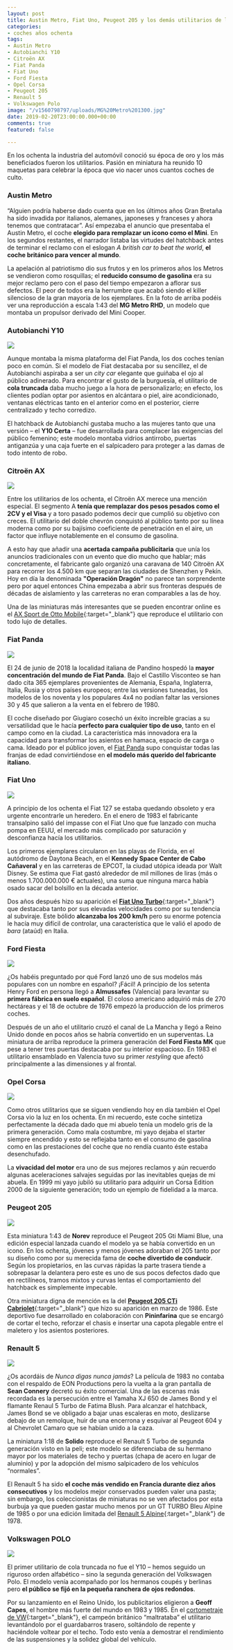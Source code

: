 ```yaml
---
layout: post
title: Austin Metro, Fiat Uno, Peugeot 205 y los demás utilitarios de los ochenta
categories:
- coches años ochenta
tags:
- Austin Metro
- Autobianchi Y10
- Citroën AX
- Fiat Panda
- Fiat Uno
- Ford Fiesta
- Opel Corsa
- Peugeot 205
- Renault 5
- Volkswagen Polo
image: "/v1560798797/uploads/MG%20Metro%201300.jpg"
date: 2019-02-20T23:00:00.000+00:00
comments: true
featured: false

---
```

En los ochenta la industria del automóvil conoció su época de oro y los más beneficiados fueron los utilitarios. Pasión en miniatura ha reunido 10 maquetas para celebrar la época que vio nacer unos cuantos coches de culto.

### Austin Metro

“Alguien podría haberse dado cuenta que en los últimos años Gran Bretaña ha sido invadida por italianos, alemanes, japoneses y franceses y ahora tenemos que contratacar”. Así empezaba el anuncio que presentaba el Austin Metro, el coche **elegido para remplazar un icono como el Mini**. En los segundos restantes, el narrador listaba las virtudes del hatchback antes de terminar el reclamo con el eslogan _A british car to beat the world_, **el coche británico para vencer al mundo**.

La apelación al patriotismo dio sus frutos y en los primeros años los Metros se vendieron como rosquillas; el **reducido consumo de gasolina** era su mejor reclamo pero con el paso del tiempo empezaron a aflorar sus defectos. El peor de todos era la herrumbre que acabó siendo el killer silencioso de la gran mayoría de los ejemplares. En la foto de arriba podéis ver una reproducción a escala 1:43 del **MG Metro RHD**,  un modelo que montaba un propulsor derivado del Mini Cooper.

### Autobianchi Y10

<img src="https://images-na.ssl-images-amazon.com/images/I/61AyRnK-VcL._SL1250_.jpg">

Aunque montaba la misma plataforma del Fiat Panda, los dos coches tenían poco en común. Si el modelo de Fiat destacaba por su sencillez, el de Autobianchi aspiraba a ser un _city car_ elegante que guiñaba el ojo al público adinerado. Para encontrar el gusto de la burguesía, el utilitario de **cola truncada** daba mucho juego a la hora de personalizarlo; en efecto, los clientes podían optar por asientos en alcántara o piel, aire acondicionado, ventanas eléctricas tanto en el anterior como en el posterior, cierre centralizado y techo corredizo.

El hatchback de Autobianchi gustaba mucho a las mujeres tanto que una versión – el **Y10 Certa** – fue desarrollada para complacer las exigencias del público femenino; este modelo montaba vidrios antirrobo, puertas antiganzúa y una caja fuerte en el salpicadero para proteger a las damas de todo intento de robo.

### Citroën AX

<img src="https://images-na.ssl-images-amazon.com/images/I/71xS01-%2BzjL._SL1500_.jpg" class="img-fluid mx-auto">

Entre los utilitarios de los ochenta, el Citroën AX merece una mención especial. El segmento A **tenía que remplazar dos pesos pesados como el 2CV y el Visa** y a toro pasado podemos decir que cumplió su objetivo con creces. El utilitario del doble chevrón conquistó al público tanto por su línea moderna como por su bajísimo coeficiente de penetración en el aire, un factor que influye notablemente en el consumo de gasolina.

A esto hay que añadir una **acertada campaña publicitaria** que unía los anuncios tradicionales con un evento que dio mucho que hablar; más concretamente, el fabricante galo organizó una caravana de 140 Citroën AX para recorrer los 4.500 km que separan las ciudades de Shenzhen y Pekín. Hoy en día la denominada **"Operación Dragón"** no parece tan sorprendente pero por aquel entonces China empezaba a abrir sus fronteras después de décadas de aislamiento y las carreteras no eran comparables a las de hoy.

Una de las miniaturas más interesantes que se pueden encontrar online es el [AX Sport de Otto Mobile](https://www.amazon.co.uk/CITROEN-AX-SPORT-MOBILE-MODELS/dp/B0050O76V2 "Citroën AX Sport - Otto Mobile"){:target="_blank"} que reproduce el utilitario con todo lujo de detalles.

### Fiat Panda

<img src="https://images-na.ssl-images-amazon.com/images/I/81GepsDDg8L._SL1500_.jpg" class="img-fluid mx-auto">

El 24 de junio de 2018 la localidad italiana de Pandino hospedó la **mayor concentración del mundo de Fiat Panda**. Bajo el Castillo Visconteo se han dado cita 365 ejemplares provenientes de Alemania, España, Inglaterra, Italia, Rusia y otros países europeos; entre las versiones tuneadas, los modelos de los noventa y los populares 4x4 no podían faltar las versiones 30 y 45 que salieron a la venta en el febrero de 1980.

El coche diseñado por Giugiaro cosechó un éxito increíble gracias a su versatilidad que le hacía **perfecto para cualquier tipo de uso**, tanto en el campo como en la ciudad. La característica más innovadora era la capacidad para transformar los asientos en hamaca, espacio de carga o cama. Ideado por el público joven, el [Fiat Panda](https://www.pasionenminiatura.com/fiat%20panda/20-03-2019/cinco-maquetas-para-celebrar-el-fiat-panda) supo conquistar todas las franjas de edad convirtiéndose en **el modelo más querido del fabricante italiano**.

### Fiat Uno

<img src="https://images-na.ssl-images-amazon.com/images/I/41R6VLS8unL.jpg" class="img-fluid mx-auto">

A principio de los ochenta el Fiat 127 se estaba quedando obsoleto y era urgente encontrarle un heredero. En el enero de 1983 el fabricante transalpino salió del impasse con el Fiat Uno que fue lanzado con mucha pompa en EEUU, el mercado más complicado por saturación y desconfianza hacía los utilitarios.

Los primeros ejemplares circularon en las playas de Florida, en el autódromo de Daytona Beach, en el **Kennedy Space Center de Cabo Cañaveral** y en las carreteras de EPCOT, la ciudad utópica ideada por Walt Disney. Se estima que Fiat gastó alrededor de mil millones de liras (más o menos 1.700.000.000 € actuales), una suma que ninguna marca había osado sacar del bolsillo en la década anterior.

Dos años después hizo su aparición el [**Fiat Uno Turbo**](https://www.amazon.com/TOP-MARQUES-Fiat-turbo-gray/dp/B00L4QZ2PM "Fiat Uno Turbo - Kyosho"){:target="_blank"} que destacaba tanto por sus elevadas velocidades como por su tendencia al subviraje. Este bólido **alcanzaba los 200 km/h** pero su enorme potencia le hacía muy difícil de controlar, una característica que le valió el apodo de _bara_ (ataúd) en Italia.

### Ford Fiesta

<img src="https://images-na.ssl-images-amazon.com/images/I/41TdS86UnKL.jpg" class="img-fluid mx-auto">

¿Os habéis preguntado por qué Ford lanzó uno de sus modelos más populares con un nombre en español? ¡Fácil! A principio de los setenta Henry Ford en persona llegó a **Almussafes** (Valencia) para levantar su **primera fábrica en suelo español**. El coloso americano adquirió más de 270 hectáreas y el 18 de octubre de 1976 empezó la producción de los primeros coches.

Después de un año el utilitario cruzó el canal de La Mancha y llegó a Reino Unido donde en pocos años se habría convertido en un superventas. La miniatura de arriba reproduce la primera generación del **Ford Fiesta MK** que pese a tener tres puertas destacaba por su interior espacioso. En 1983 el utilitario ensamblado en Valencia tuvo su primer _restyling_ que afectó principalmente a las dimensiones y al frontal.

### Opel Corsa

<img src="https://images-na.ssl-images-amazon.com/images/I/81bQKLSxebL._SL1500_.jpg" class="img-fluid mx-auto">

Como otros utilitarios que se siguen vendiendo hoy en día también el Opel Corsa vio la luz en los ochenta. En mi recuerdo, este coche sintetiza perfectamente la década dado que mi abuelo tenía un modelo gris de la primera generación. Como mala costumbre, mi yayo dejaba el starter siempre encendido y esto se reflejaba tanto en el consumo de gasolina como en las prestaciones del coche que no rendía cuanto éste estaba desenchufado.

La **vivacidad del motor** era uno de sus mejores reclamos y aún recuerdo algunas aceleraciones salvajes seguidas por las inevitables quejas de mi abuela. En 1999 mi yayo jubiló su utilitario para adquirir un Corsa Edition 2000 de la siguiente generación; todo un ejemplo de fidelidad a la marca.

### Peugeot 205

<img src="https://images-na.ssl-images-amazon.com/images/I/61lqkowM4ML._SL1000_.jpg" class="img-fluid mx-auto">

Esta miniatura 1:43 de **Norev** reproduce el Peugeot 205 Gti Miami Blue, una edición especial lanzada cuando el modelo ya se había convertido en un icono. En los ochenta, jóvenes y menos jóvenes adoraban el 205 tanto por su diseño como por su merecida fama de **coche divertido de conducir**. Según los propietarios, en las curvas rápidas la parte trasera tiende a sobrepasar la delantera pero este es uno de sus pocos defectos dado que en rectilíneos, tramos mixtos y curvas lentas el comportamiento del hatchback es simplemente impecable.

Otra miniatura digna de mención es la del [**Peugeot 205 CTi Cabriolet**](https://www.amazon.co.uk/Minichamps-Diecast-Model-Peugeot-Cabriolet/dp/B000ACHWVI){:target="_blank"} que hizo su aparición en marzo de 1986. Este deportivo fue desarrollado en colaboración con **Pininfarina** que se encargó de cortar el techo, reforzar el chasis e insertar una capota plegable entre el maletero y los asientos posteriores.

### Renault 5

<img src="https://images-na.ssl-images-amazon.com/images/I/71ipILPJQkL._SL1500_.jpg" class="img-fluid mx-auto">

¿Os acordáis de _Nunca digas nunca jamás_? La película de 1983 no contaba con el respaldo de EON Productions pero la vuelta a la gran pantalla de **Sean Connery** decretó su éxito comercial. Una de las escenas más recordada es la persecución entre el Yamaha XJ 650 de James Bond y el flamante Renaul 5 Turbo de Fatima Blush. Para alcanzar el hatchback, James Bond se ve obligado a bajar unas escaleras en moto, deslizarse debajo de un remolque, huir de una encerrona y esquivar al Peugeot 604 y al Chevrolet Camaro que se habían unido a la caza.

La miniatura 1:18 de **Solido** reproduce el Renault 5 Turbo de segunda generación visto en la peli; este modelo se diferenciaba de su hermano mayor por los materiales de techo y puertas (chapa de acero en lugar de aluminio) y por la adopción del mismo salpicadero de los vehículos “normales”.

El Renault 5 ha sido **el coche más vendido en Francia durante diez años consecutivos** y los modelos mejor conservados pueden valer una pasta; sin embargo, los coleccionistas de miniaturas no se ven afectados por esta burbuja ya que pueden gastar mucho menos por un GT TURBO Bleu Alpine de 1985 o por una edición limitada del [Renault 5 Alpine](https://www.amazon.es/miniatures-Renault-Alpine-Rallye-Monte-Carlo/dp/B01N6Y0MY9/ref=sr_1_19?s=toys&ie=UTF8&qid=1552476295&sr=1-19&keywords=renault+5 "Renault 5 Alpine Rallye Monte-Carlo"){:target="_blank"} de 1978.

### Volkswagen POLO

<img src="https://images-na.ssl-images-amazon.com/images/I/41KBKKbSPzL.jpg" class="img-fluid mx-auto">

El primer utilitario de cola truncada no fue el Y10 – hemos seguido un riguroso orden alfabético – sino la segunda generación del Volkswagen Polo. El modelo venía acompañado por los hermanos coupés y berlinas pero **el público se fijó en la pequeña ranchera de ojos redondos**.

Por su lanzamiento en el Reino Unido, los publicitarios eligieron a **Geoff Capes**, el hombre más fuerte del mundo en 1983 y 1985. En el [cortometraje de VW](https://www.youtube.com/watch?v=mPxx5wx6iA4){:target="_blank"}, el campeón británico “maltrataba” el utilitario levantándolo por el guardabarros trasero, soltándolo de repente y haciéndole voltear por el techo. Todo esto venía a demostrar el rendimiento de las suspensiones y la solidez global del vehículo.
